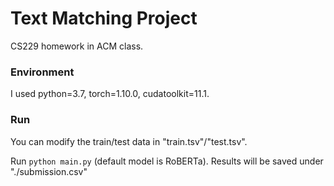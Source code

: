 # Text Matching Project
CS229 homework in ACM class.

### Environment
I used python=3.7, torch=1.10.0, cudatoolkit=11.1.

### Run
You can modify the train/test data in "train.tsv"/"test.tsv".

Run `python main.py` (default model is RoBERTa).
Results will be saved under "./submission.csv"